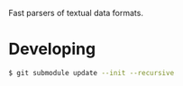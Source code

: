 Fast parsers of textual data formats.

# Developing

```sh
$ git submodule update --init --recursive
```

